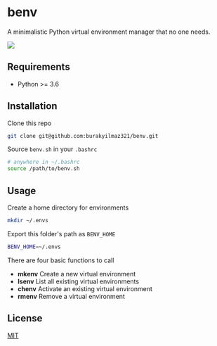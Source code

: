 # benv

A minimalistic Python virtual environment manager that no one needs.

![](https://github.com/burakyilmaz321/benv/workflows/Python%20package/badge.svg)

## Requirements

- Python >= 3.6

## Installation

Clone this repo

```bash
git clone git@github.com:burakyilmaz321/benv.git
```

Source `benv.sh` in your `.bashrc`

```bash
# anywhere in ~/.bashrc
source /path/to/benv.sh
```

## Usage

Create a home directory for environments

```bash
mkdir ~/.envs
```

Export this folder's path as `BENV_HOME`

```bash
BENV_HOME=~/.envs
```

There are four basic functions to call

- **mkenv** Create a new virtual environment
- **lsenv** List all existing virtual environments
- **chenv** Activate an existing virtual environment
- **rmenv** Remove a virtual environment

## License
[MIT](https://choosealicense.com/licenses/mit/)
